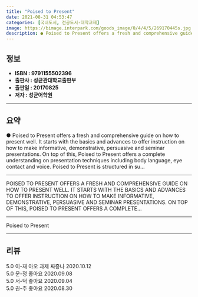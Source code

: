 ```yaml
---
title: "Poised to Present"
date: 2021-08-31 04:53:47
categories: [국내도서, 전공도서-대학교재]
image: https://bimage.interpark.com/goods_image/0/4/4/5/269170445s.jpg
description: ● Poised to Present offers a fresh and comprehensive guide on how to present well. It starts with the basics and advances to offer instruction on how to make i
---
```


## **정보**

- **ISBN : 9791155502396**
- **출판사 : 성균관대학교출판부**
- **출판일 : 20170825**
- **저자 : 성균어학원**

------



## **요약**

●  Poised to Present offers a fresh and comprehensive guide on how to present well. It starts with the basics and advances to offer instruction on how to make informative, demonstrative, persuasive and seminar presentations. On top of this, Poised to Present offers a complete understanding on presentation techniques including body language, eye contact and voice. Poised to Present is structured in su...

------

POISED TO PRESENT OFFERS A FRESH AND COMPREHENSIVE GUIDE ON HOW TO PRESENT WELL. IT STARTS WITH THE BASICS AND ADVANCES TO OFFER INSTRUCTION ON HOW TO MAKE INFORMATIVE, DEMONSTRATIVE, PERSUASIVE AND SEMINAR PRESENTATIONS. ON TOP OF THIS, POISED TO PRESENT OFFERS A COMPLETE... 

------


Poised to Present 

------


## **리뷰** 

5.0 이-재 아오 과제 짜증나 2020.10.12 <br/>5.0 문-정 좋아요 2020.09.08 <br/>5.0 서-덕 좋아요 2020.09.04 <br/>5.0 권-주 좋아요  2020.08.30 <br/>